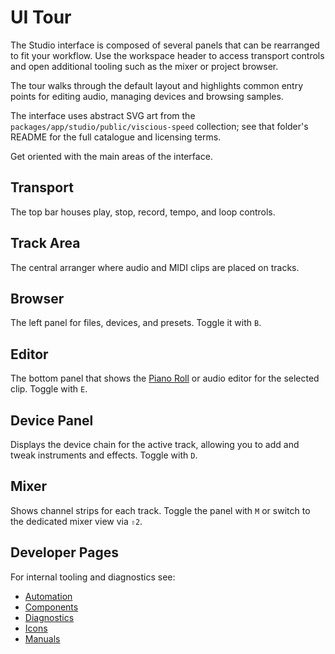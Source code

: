 # UI Tour

The Studio interface is composed of several panels that can be rearranged to
fit your workflow. Use the workspace header to access transport controls and
open additional tooling such as the mixer or project browser.

The tour walks through the default layout and highlights common entry points
for editing audio, managing devices and browsing samples.

The interface uses abstract SVG art from the
`packages/app/studio/public/viscious-speed` collection; see that folder's
README for the full catalogue and licensing terms.

Get oriented with the main areas of the interface.

## Transport

The top bar houses play, stop, record, tempo, and loop controls.

## Track Area

The central arranger where audio and MIDI clips are placed on tracks.

## Browser

The left panel for files, devices, and presets. Toggle it with `B`.

## Editor

The bottom panel that shows the [Piano Roll](features/piano-roll.md) or audio editor for the selected clip. Toggle with `E`.

## Device Panel

Displays the device chain for the active track, allowing you to add and tweak instruments and effects. Toggle with `D`.

## Mixer

Shows channel strips for each track. Toggle the panel with `M` or switch to the dedicated mixer view via `⇧2`.

## Developer Pages

For internal tooling and diagnostics see:

- [Automation](../docs-dev/ui/pages/automation.md)
- [Components](../docs-dev/ui/pages/components.md)
- [Diagnostics](../docs-dev/ui/pages/diagnostics.md)
- [Icons](../docs-dev/ui/pages/icons.md)
- [Manuals](../docs-dev/ui/pages/manuals.md)
